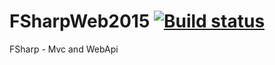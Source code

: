 # FSharpWeb2015 [![Build status](https://ci.appveyor.com/api/projects/status/dnq13wwjjjqvihit?svg=true)](https://ci.appveyor.com/project/ImaginaryDevelopment/fsharpweb2015)
FSharp - Mvc and WebApi
